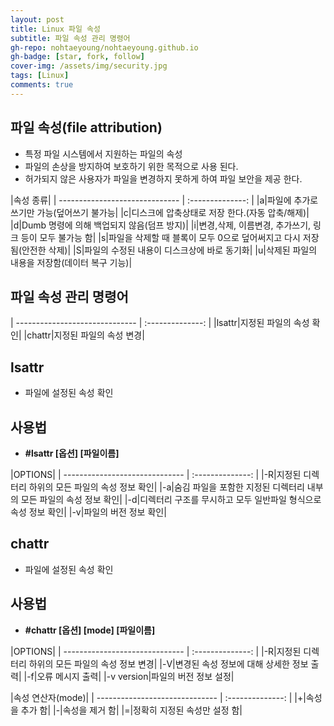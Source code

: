 ```yaml
---
layout: post
title: Linux 파일 속성
subtitle: 파일 속성 관리 명령어
gh-repo: nohtaeyoung/nohtaeyoung.github.io
gh-badge: [star, fork, follow]
cover-img: /assets/img/security.jpg
tags: [Linux]
comments: true
---
```


## 파일 속성(file attribution)
- 특정 파일 시스템에서 지원하는 파일의 속성
- 파일의 손상을 방지하여 보호하기 위한 목적으로 사용 된다.
- 허가되지 않은 사용자가 파일을 변경하지 못하게 하여 파일 보안을 제공 한다.

|속성 종류|
| ------------------------------ | :--------------: | 
|a|파일에 추가로 쓰기만 가능(덮어쓰기 불가능|
|c|디스크에 압축상태로 저장 한다.(자동 압축/해제)|
|d|Dumb 명령에 의해 백업되지 않음(덤프 방지)|
|i|변경,삭제, 이름변경, 추가쓰기, 링크 등이 모두 불가능 함|
|s|파일을 삭제할 때 블록이 모두 0으로 덮어써지고 다시 저장됨(안전한 삭제)|
|S|파일의 수정된 내용이 디스크상에 바로 동기화|
|u|삭제된 파일의 내용을 저장함(데이터 복구 기능)|

## 파일 속성 관리 명령어

| ------------------------------ | :--------------: | 
|lsattr|지정된 파일의 속성 확인|
|chattr|지정된 파일의 속성 변경|

## lsattr
- 파일에 설정된 속성 확인

## 사용법
 - <b>#lsattr [옵션] [파일이름]</b>
 
 |OPTIONS|
| ------------------------------ | :--------------: | 
|-R|지정된 디렉터리 하위의 모든 파일의 속성 정보 확인|
|-a|숨김 파일을 포함한 지정된 디렉터리 내부의 모든 파일의 속성 정보 확인|
|-d|디렉터리 구조를 무시하고 모두 일반파일 형식으로 속성 정보 확인|
|-v|파일의 버전 정보 확인|

## chattr
- 파일에 설정된 속성 확인

## 사용법
- <b>#chattr [옵션] [mode] [파일이름]</b>

 |OPTIONS|
| ------------------------------ | :--------------: | 
|-R|지정된 디렉터리 하위의 모든 파일의 속성 정보 변경|
|-V|변경된 속성 정보에 대해 상세한 정보 출력|
|-f|오류 메시지 출력|
|-v version|파일의 버전 정보 설정|

 |속성 연산자(mode)|
| ------------------------------ | :--------------: | 
|+|속성을 추가 함|
|-|속성을 제거 함|
|=|정확히 지정된 속성만 설정 함|
